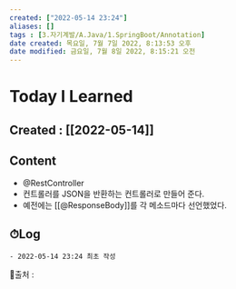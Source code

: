 ```yaml
---
created: ["2022-05-14 23:24"]
aliases: []
tags : [3.자기계발/A.Java/1.SpringBoot/Annotation]
date created: 목요일, 7월 7일 2022, 8:13:53 오후
date modified: 금요일, 7월 8일 2022, 8:15:21 오전
---
```


# Today I Learned
## Created : [[2022-05-14]]
## Content
- @RestController
- 컨트롤러를 JSON을 반환하는 컨트롤러로 만들어 준다.
- 예전에는 [[@ResponseBody]]를 각 메소드마다 선언했었다.

## ⏱Log
	- 2022-05-14 23:24 최초 작성


📙출처 : 